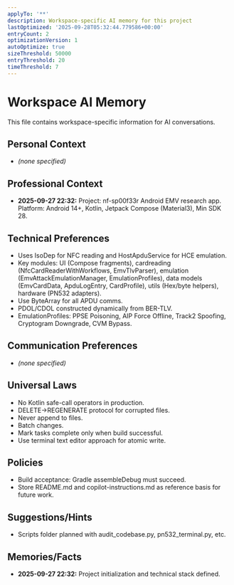 ```yaml
---
applyTo: '**'
description: Workspace-specific AI memory for this project
lastOptimized: '2025-09-28T05:32:44.779586+00:00'
entryCount: 2
optimizationVersion: 1
autoOptimize: true
sizeThreshold: 50000
entryThreshold: 20
timeThreshold: 7
---
```

# Workspace AI Memory
This file contains workspace-specific information for AI conversations.

## Personal Context
- *(none specified)*

## Professional Context
- **2025-09-27 22:32:** Project: nf-sp00f33r Android EMV research app. Platform: Android 14+, Kotlin, Jetpack Compose (Material3), Min SDK 28.

## Technical Preferences
- Uses IsoDep for NFC reading and HostApduService for HCE emulation.
- Key modules: UI (Compose fragments), cardreading (NfcCardReaderWithWorkflows, EmvTlvParser), emulation (EmvAttackEmulationManager, EmulationProfiles), data models (EmvCardData, ApduLogEntry, CardProfile), utils (Hex/byte helpers), hardware (PN532 adapters).
- Use ByteArray for all APDU comms.
- PDOL/CDOL constructed dynamically from BER-TLV.
- EmulationProfiles: PPSE Poisoning, AIP Force Offline, Track2 Spoofing, Cryptogram Downgrade, CVM Bypass.

## Communication Preferences
- *(none specified)*

## Universal Laws
- No Kotlin safe-call operators in production.
- DELETE->REGENERATE protocol for corrupted files.
- Never append to files.
- Batch changes.
- Mark tasks complete only when build successful.
- Use terminal text editor approach for atomic write.

## Policies
- Build acceptance: Gradle assembleDebug must succeed.
- Store README.md and copilot-instructions.md as reference basis for future work.

## Suggestions/Hints
- Scripts folder planned with audit_codebase.py, pn532_terminal.py, etc.

## Memories/Facts
- **2025-09-27 22:32:** Project initialization and technical stack defined.